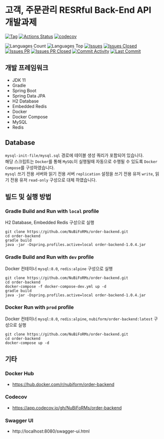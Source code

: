 # 고객, 주문관리 RESRful Back-End API 개발과제

[![Tag](https://img.shields.io/github/v/tag/nubiforms/order-backend)](https://github.com/NuBiFoRMs/order-backend/releases)
[![Actions Status](https://github.com/NuBiFoRMs/order-backend/workflows/build/badge.svg)](https://github.com/NuBiFoRMs/order-backend/actions)
[![codecov](https://codecov.io/gh/NuBiFoRMs/order-backend/branch/develop/graph/badge.svg?token=CUPAW61JYO)](https://codecov.io/gh/NuBiFoRMs/order-backend)

![Languages Count](https://img.shields.io/github/languages/count/nubiforms/order-backend)
![Languages Top](https://img.shields.io/github/languages/top/nubiforms/order-backend)
[![Issues](https://img.shields.io/github/issues/nubiforms/order-backend)](https://github.com/NuBiFoRMs/order-backend/issues)
[![Issues Closed](https://img.shields.io/github/issues-closed/nubiforms/order-backend)](https://github.com/NuBiFoRMs/order-backend/issues?q=is%3Aissue+is%3Aclosed)
[![Issues PR](https://img.shields.io/github/issues-pr/nubiforms/order-backend)](https://github.com/NuBiFoRMs/order-backend/pulls)
[![Issues PR Closed](https://img.shields.io/github/issues-pr-closed/nubiforms/order-backend)](https://github.com/NuBiFoRMs/order-backend/pulls?q=is%3Apr+is%3Aclosed)
[![Commit Activity](https://img.shields.io/github/commit-activity/w/nubiforms/order-backend)](https://github.com/NuBiFoRMs/order-backend/commits)
[![Last Commit](https://img.shields.io/github/last-commit/nubiforms/order-backend)](https://github.com/NuBiFoRMs/order-backend/commits)

## 개발 프레임워크

* JDK 11
* Gradle
* Spring Boot
* Spring Data JPA
* H2 Database
* Embedded Redis
* Docker
* Docker Compose
* MySQL
* Redis

## Database

`mysql-init-file/mysql.sql` 경로에 테이블 생성 쿼리가 포함되어 있습니다.  
해당 스크립트는 `Docker`를 통해 `MySQL`이 실행될때 자동으로 수행될 수 있도록 `Docker Compose`를 구성하였습니다.  
`mysql` 쓰기 전용 서버와 읽기 전용 서버 `replication` 설정을 쓰기 전용 유저 `write`, 읽기 전용 유저 `read-only` 구성으로 대체 하였습니다.

## 빌드 및 실행 방법

### Gradle Build and Run with `local` profile

H2 Database, Embedded Redis 구성으로 실행

```
git clone https://github.com/NuBiFoRMs/order-backend.git
cd order-backend
gradle build
java -jar -Dspring.profiles.active=local order-backend-1.0.4.jar
```

### Gradle Build and Run with `dev` profile

Docker 컨테이너 `mysql:8.0`, `redis:alpine` 구성으로 실행

```
git clone https://github.com/NuBiFoRMs/order-backend.git
cd order-backend
docker-compose -f docker-compose-dev.yml up -d
gradle build
java -jar -Dspring.profiles.active=local order-backend-1.0.4.jar
```

### Docker Run with `prod` profile

Docker 컨테이너 `mysql:8.0`, `redis:alpine`, `nubiform/order-backend:latest` 구성으로 실행

```
git clone https://github.com/NuBiFoRMs/order-backend.git
cd order-backend
docker-compose up -d
```

## 기타

### Docker Hub

* https://hub.docker.com/r/nubiform/order-backend

### Codecov

* https://app.codecov.io/gh/NuBiFoRMs/order-backend

### Swagger UI

* http://localhost:8080/swagger-ui.html